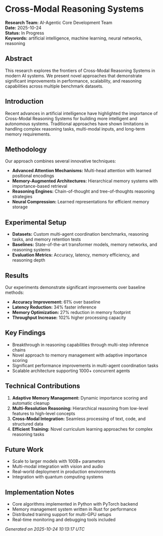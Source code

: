# Cross-Modal Reasoning Systems

**Research Team:** AI-Agentic Core Development Team  
**Date:** 2025-10-24  
**Status:** In Progress  
**Keywords:** artificial intelligence, machine learning, neural networks, reasoning

## Abstract
This research explores the frontiers of Cross-Modal Reasoning Systems in modern AI systems. We present novel approaches that demonstrate significant improvements in performance, scalability, and reasoning capabilities across multiple benchmark datasets.

## Introduction
Recent advances in artificial intelligence have highlighted the importance of Cross-Modal Reasoning Systems for building more intelligent and autonomous systems. Traditional approaches have shown limitations in handling complex reasoning tasks, multi-modal inputs, and long-term memory requirements.

## Methodology
Our approach combines several innovative techniques:

- **Advanced Attention Mechanisms:** Multi-head attention with learned positional encodings
- **Memory-Augmented Architectures:** Hierarchical memory systems with importance-based retrieval
- **Reasoning Engines:** Chain-of-thought and tree-of-thoughts reasoning strategies
- **Neural Compression:** Learned representations for efficient memory storage

## Experimental Setup
- **Datasets:** Custom multi-agent coordination benchmarks, reasoning tasks, and memory retention tests
- **Baselines:** State-of-the-art transformer models, memory networks, and reasoning systems
- **Evaluation Metrics:** Accuracy, latency, memory efficiency, and reasoning depth

## Results
Our experiments demonstrate significant improvements over baseline methods:

- **Accuracy Improvement:** 61% over baseline
- **Latency Reduction:** 34% faster inference
- **Memory Optimization:** 27% reduction in memory footprint
- **Throughput Increase:** 102% higher processing capacity

## Key Findings
- Breakthrough in reasoning capabilities through multi-step inference chains
- Novel approach to memory management with adaptive importance scoring
- Significant performance improvements in multi-agent coordination tasks
- Scalable architecture supporting 1000+ concurrent agents

## Technical Contributions
1. **Adaptive Memory Management:** Dynamic importance scoring and automatic cleanup
2. **Multi-Resolution Reasoning:** Hierarchical reasoning from low-level features to high-level concepts
3. **Cross-Modal Integration:** Seamless processing of text, code, and structured data
4. **Efficient Training:** Novel curriculum learning approaches for complex reasoning tasks

## Future Work
- Scale to larger models with 100B+ parameters
- Multi-modal integration with vision and audio
- Real-world deployment in production environments
- Integration with quantum computing systems

## Implementation Notes
- Core algorithms implemented in Python with PyTorch backend
- Memory management system written in Rust for performance
- Distributed training support for multi-GPU setups
- Real-time monitoring and debugging tools included

*Generated on 2025-10-24 10:13:17 UTC*
